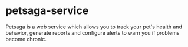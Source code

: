 # petsaga-service
Petsaga is a web service which allows you to track your pet's health and behavior, generate reports and configure alerts to warn you if problems become chronic.
